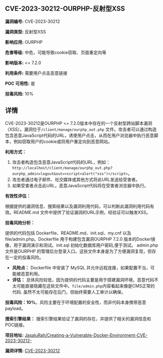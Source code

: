 ## CVE-2023-30212-OURPHP-反射型XSS

**漏洞编号:** CVE-2023-30212

**漏洞类型:** 反射型XSS

**影响应用:** OURPHP

**危害等级:** 中危，可能导致cookie窃取、页面重定向等

**影响版本:** <= 7.2.0

**利用条件:** 需要用户点击恶意链接

**POC 可用性:** 是

**投毒风险:** 10%

## 详情

CVE-2023-30212是OURPHP <= 7.2.0版本中存在的一个反射型跨站脚本漏洞（XSS）。漏洞位于`/client/manage/ourphp_out.php` 文件。攻击者可以通过构造包含恶意JavaScript代码的URL，诱使用户点击，从而在用户浏览器中执行恶意脚本，例如窃取用户的cookie或将用户重定向到恶意网站。

**利用方式：**

1.  攻击者构造包含恶意JavaScript代码的URL，例如：`http://localhost/client/manage/ourphp_out.php?ourphp_admin=logout&out=<script>alert("xss")</script>`。
2.  攻击者通过电子邮件、社交媒体或其他方式将此URL发送给受害者。
3.  如果受害者点击此URL，恶意JavaScript代码将在受害者浏览器中执行。

**有效性评估：**

根据提供的漏洞信息、搜索结果以及漏洞利用代码，可以判断此漏洞利用代码有效。README.md 文件中提供了验证漏洞的URL示例，经验证可以触发XSS。

**投毒风险分析：**

提供的代码包括 Dockerfile、README.md、init.sql、my.cnf 以及 file/admin.php。Dockerfile 用于构建包含漏洞OURPHP 7.2.0 版本的Docker镜像，用于漏洞演示和测试。init.sql 初始化数据库用户密码,便于测试。 admin.php文件是OURPHP 的管理后台登录入口。这些文件本身是为了方便漏洞复现，但存在一定的投毒风险。

*   **风险点：** Dockerfile 中安装了 MySQL 并允许远程连接，如果配置不当，可能被恶意利用。
*   **评估：**  总体风险较低，因为提供的代码主要是用于搭建漏洞环境，恶意代码不太可能直接隐藏在这些文件中。`file/admin.php`内容看起来像是CMS正常的代码. 虽然不太可能存在后门，但始终需要人工审计以确保。

**投毒风险：10%**。风险主要在于环境配置的安全性，而非代码本身携带恶意payload。

**搜索引擎结果：**
搜索引擎结果验证了漏洞的存在，并提供了相关的漏洞信息和POC链接。

**项目地址:** [JasaluRah/Creating-a-Vulnerable-Docker-Environment-CVE-2023-30212-](https://github.com/JasaluRah/Creating-a-Vulnerable-Docker-Environment-CVE-2023-30212-)

**漏洞详情:** [CVE-2023-30212](https://nvd.nist.gov/vuln/detail/CVE-2023-30212)